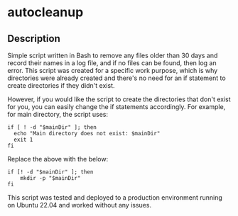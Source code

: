 # autocleanup
## Description
Simple script written in Bash to remove any files older than 30 days and record their names in a log file, and if no files can be found, then log an error. This script was created for a specific work purpose, which is why directories were already created and there's no need for an if statement to create directories if they didn't exist.

However, if you would like the script to create the directories that don't exist for you, you can easily change the if statements accordingly. For example, for main directory, the script uses:
```
if [ ! -d "$mainDir" ]; then
  echo "Main directory does not exist: $mainDir"
  exit 1
fi
```
Replace the above with the below:
```
if [! -d "$mainDir" ]; then
    mkdir -p "$mainDir"
fi
```

This script was tested and deployed to a production environment running on Ubuntu 22.04 and worked without any issues.

